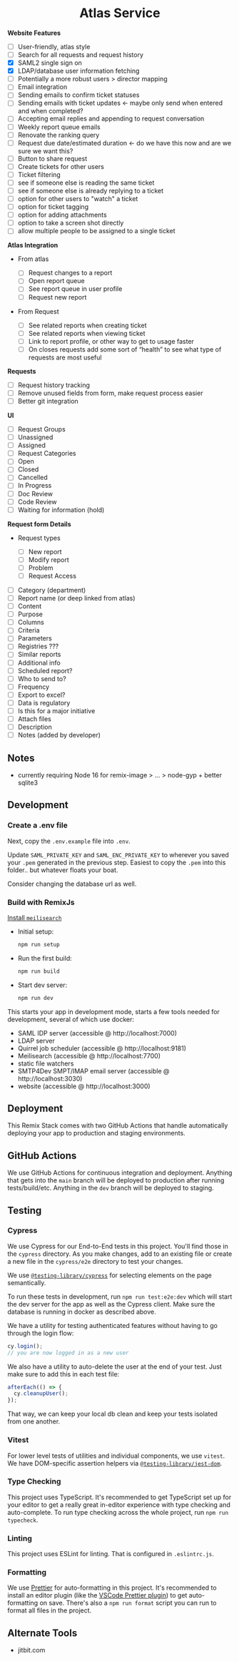 <h1 align=center>Atlas Service</h1>

**Website Features**

- [ ] User-friendly, atlas style
- [ ] Search for all requests and request history
- [x] SAML2 single sign on
- [x] LDAP/database user information fetching
- [ ] Potentially a more robust users > director mapping
- [ ] Email integration
- [ ] Sending emails to confirm ticket statuses
- [ ] Sending emails with ticket updates <- maybe only send when entered and when completed?
- [ ] Accepting email replies and appending to request conversation
- [ ] Weekly report queue emails
- [ ] Renovate the ranking query
- [ ] Request due date/estimated duration <- do we have this now and are we sure we want this?
- [ ] Button to share request
- [ ] Create tickets for other users
- [ ] Ticket filtering
- [ ] see if someone else is reading the same ticket
- [ ] see if someone else is already replying to a ticket
- [ ] option for other users to "watch" a ticket
- [ ] option for ticket tagging
- [ ] option for adding attachments
- [ ] option to take a screen shot directly
- [ ] allow multiple people to be assigned to a single ticket

**Atlas Integration**

- From atlas

  - [ ] Request changes to a report
  - [ ] Open report queue
  - [ ] See report queue in user profile
  - [ ] Request new report

- From Request
  - [ ] See related reports when creating ticket
  - [ ] See related reports when viewing ticket
  - [ ] Link to report profile, or other way to get to usage faster
  - [ ] On closes requests add some sort of “health” to see what type of requests are most useful

**Requests**

- [ ] Request history tracking
- [ ] Remove unused fields from form, make request process easier
- [ ] Better git integration

**UI**

- [ ] Request Groups
- [ ] Unassigned
- [ ] Assigned
- [ ] Request Categories
- [ ] Open
- [ ] Closed
- [ ] Cancelled
- [ ] In Progress
- [ ] Doc Review
- [ ] Code Review
- [ ] Waiting for information (hold)

**Request form Details**

- Request types

  - [ ] New report
  - [ ] Modify report
  - [ ] Problem
  - [ ] Request Access

- [ ] Category (department)
- [ ] Report name (or deep linked from atlas)
- [ ] Content
- [ ] Purpose
- [ ] Columns
- [ ] Criteria
- [ ] Parameters
- [ ] Registries ???
- [ ] Similar reports
- [ ] Additional info
- [ ] Scheduled report?
- [ ] Who to send to?
- [ ] Frequency
- [ ] Export to excel?
- [ ] Data is regulatory
- [ ] Is this for a major initiative
- [ ] Attach files
- [ ] Description
- [ ] Notes (added by developer)

## Notes

- currently requiring Node 16 for remix-image > ... > node-gyp + better sqlite3

## Development

### Create a .env file

Next, copy the `.env.example` file into `.env`.

Update `SAML_PRIVATE_KEY` and `SAML_ENC_PRIVATE_KEY` to wherever you saved your `.pem` generated in the previous step. Easiest to copy the `.pem` into this folder.. but whatever floats your boat.

Consider changing the database url as well.

### Build with RemixJs

[Install `meilisearch`](https://docs.meilisearch.com/learn/getting_started/quick_start.html#setup-and-installation)

- Initial setup:

  ```sh
  npm run setup
  ```

- Run the first build:

  ```sh
  npm run build
  ```

- Start dev server:

  ```sh
  npm run dev
  ```

This starts your app in development mode, starts a few tools needed for development, several of which use docker:

- SAML IDP server (accessible @ http://localhost:7000)
- LDAP server
- Quirrel job scheduler (accessible @ http://localhost:9181)
- Meilisearch (accessible @ http://localhost:7700)
- static file watchers
- SMTP4Dev SMPT/IMAP email server (accessible @ http://localhost:3030)
- website (accessible @ http://localhost:3000)

## Deployment

This Remix Stack comes with two GitHub Actions that handle automatically deploying your app to production and staging environments.

## GitHub Actions

We use GitHub Actions for continuous integration and deployment. Anything that gets into the `main` branch will be deployed to production after running tests/build/etc. Anything in the `dev` branch will be deployed to staging.

## Testing

### Cypress

We use Cypress for our End-to-End tests in this project. You'll find those in the `cypress` directory. As you make changes, add to an existing file or create a new file in the `cypress/e2e` directory to test your changes.

We use [`@testing-library/cypress`](https://testing-library.com/cypress) for selecting elements on the page semantically.

To run these tests in development, run `npm run test:e2e:dev` which will start the dev server for the app as well as the Cypress client. Make sure the database is running in docker as described above.

We have a utility for testing authenticated features without having to go through the login flow:

```ts
cy.login();
// you are now logged in as a new user
```

We also have a utility to auto-delete the user at the end of your test. Just make sure to add this in each test file:

```ts
afterEach(() => {
  cy.cleanupUser();
});
```

That way, we can keep your local db clean and keep your tests isolated from one another.

### Vitest

For lower level tests of utilities and individual components, we use `vitest`. We have DOM-specific assertion helpers via [`@testing-library/jest-dom`](https://testing-library.com/jest-dom).

### Type Checking

This project uses TypeScript. It's recommended to get TypeScript set up for your editor to get a really great in-editor experience with type checking and auto-complete. To run type checking across the whole project, run `npm run typecheck`.

### Linting

This project uses ESLint for linting. That is configured in `.eslintrc.js`.

### Formatting

We use [Prettier](https://prettier.io/) for auto-formatting in this project. It's recommended to install an editor plugin (like the [VSCode Prettier plugin](https://marketplace.visualstudio.com/items?itemName=esbenp.prettier-vscode)) to get auto-formatting on save. There's also a `npm run format` script you can run to format all files in the project.

## Alternate Tools

- jitbit.com
